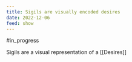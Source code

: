 ```yaml
---
title: Sigils are visually encoded desires
date: 2022-12-06
feed: show
---
```

#in_progress 

Sigils are a visual representation of a [[Desires]]